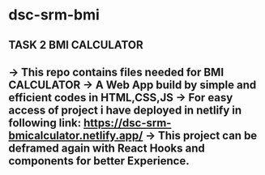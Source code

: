 # dsc-srm-bmi
TASK 2 BMI CALCULATOR
---------------------------------------
-> This repo contains files needed for BMI CALCULATOR 
-> A Web App build by simple and efficient codes in HTML,CSS,JS
-> For easy access of project i have deployed in netlify in following link:  https://dsc-srm-bmicalculator.netlify.app/
-> This project can be deframed again with React Hooks and components for better Experience.
-
